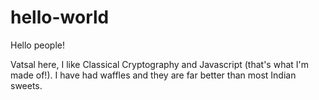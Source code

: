 # hello-world

Hello people!

Vatsal here, I like Classical Cryptography and Javascript (that's what I'm made of!).
I have had waffles and they are far better than most Indian sweets.
